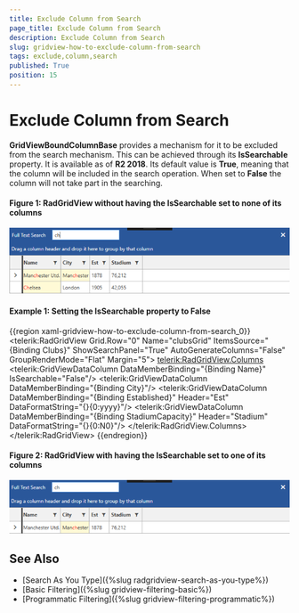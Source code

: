 ```yaml
---
title: Exclude Column from Search
page_title: Exclude Column from Search
description: Exclude Column from Search
slug: gridview-how-to-exclude-column-from-search
tags: exclude,column,search
published: True
position: 15
---
```


# Exclude Column from Search

__GridViewBoundColumnBase__ provides a mechanism for it to be excluded from the search mechanism. This can be achieved through its __IsSearchable__ property. It is available as of __R2 2018__. Its default value is __True__, meaning that the column will be included in the search operation. When set to __False__ the column will not take part in the searching. 

#### __Figure 1: RadGridView without having the IsSearchable set to none of its columns__

![gridview-howto-exclude-column-from-search](images/gridview-howto-exclude-column-from-search_01.png)

#### __Example 1: Setting the IsSearchable property to False__

{{region xaml-gridview-how-to-exclude-column-from-search_0}}
		<telerik:RadGridView Grid.Row="0" 
                             Name="clubsGrid" 
                             ItemsSource="{Binding Clubs}"
                             ShowSearchPanel="True"
                             AutoGenerateColumns="False"
                             GroupRenderMode="Flat"
                             Margin="5">
            <telerik:RadGridView.Columns>
                <telerik:GridViewDataColumn DataMemberBinding="{Binding Name}" 
                                            IsSearchable="False"/>
                <telerik:GridViewDataColumn DataMemberBinding="{Binding City}"/>
                <telerik:GridViewDataColumn DataMemberBinding="{Binding Established}" 
                                            Header="Est"
                                            DataFormatString="{}{0:yyyy}"/>
				<telerik:GridViewDataColumn DataMemberBinding="{Binding StadiumCapacity}" 
                                            Header="Stadium"
                                            DataFormatString="{}{0:N0}"/>
            </telerik:RadGridView.Columns>
		</telerik:RadGridView>
{{endregion}}

#### __Figure 2: RadGridView with having the IsSearchable set to one of its columns__

![gridview-howto-exclude-column-from-search](images/gridview-howto-exclude-column-from-search_02.png)

## See Also

* [Search As You Type]({%slug radgridview-search-as-you-type%})
* [Basic Filtering]({%slug gridview-filtering-basic%})
* [Programmatic Filtering]({%slug gridview-filtering-programmatic%})


